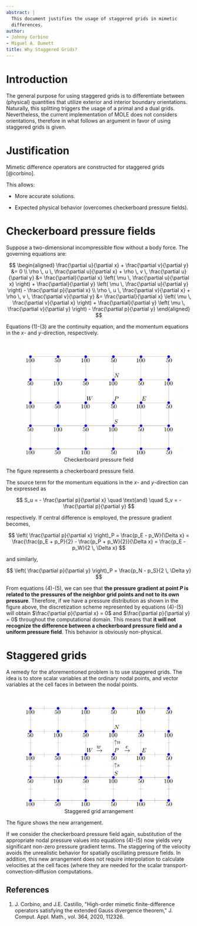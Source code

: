 ```yaml
---
abstract: |
  This document justifies the usage of staggered grids in mimetic
  differences.
author:
- Johnny Corbino
- Miguel A. Dumett
title: Why Staggered Grids?
---
```


# Introduction

The general purpose for using staggered grids is to differentiate
between (physical) quantities that utilize exterior and interior
boundary orientations. Naturally, this splitting triggers the usage of a
primal and a dual grids. Nevertheless, the current implementation of
MOLE does not considers orientations, therefore in what follows an
argument in favor of using staggered grids is given.

# Justification

Mimetic difference operators are constructed for staggered grids
[@corbino].

This allows:

-   More accurate solutions.

-   Expected physical behavior (overcomes checkerboard pressure fields).

# Checkerboard pressure fields

Suppose a two-dimensional incompressible flow without a body force. The
governing equations are: 

$$
\begin{aligned}
\frac{\partial u}{\partial x} + \frac{\partial v}{\partial y} &= 0 \\
\rho \, u \, \frac{\partial u}{\partial x} + \rho \, v \, \frac{\partial u}{\partial y} &= \frac{\partial}{\partial x} \left( \mu \, \frac{\partial u}{\partial x} \right) + \frac{\partial}{\partial y} \left( \mu \, \frac{\partial u}{\partial y} \right) - \frac{\partial p}{\partial x} \\
\rho \, u \, \frac{\partial v}{\partial x} + \rho \, v \, \frac{\partial v}{\partial y} &= \frac{\partial}{\partial x} \left( \mu \, \frac{\partial v}{\partial x} \right) + \frac{\partial}{\partial y} \left( \mu \, \frac{\partial v}{\partial y} \right) - \frac{\partial p}{\partial y}
\end{aligned}
$$

Equations (1)-(3) are the continuity equation, and the momentum equations in the $x$- and $y$-direction, respectively.

<figure style="text-align: center;">
<img src="figures/StaggeredGrids_figure_1.svg" alt="Checkerboard pressure field">
<figcaption>Checkerboard pressure field</figcaption>
</figure>

The figure represents a checkerboard pressure field.

The source term for the momentum equations in the $x$- and $y$-direction
can be expressed as

$$
S_u = - \frac{\partial p}{\partial x} \quad \text{and} \quad S_v = - \frac{\partial p}{\partial y}
$$

respectively. If central difference is employed, the pressure gradient
becomes,

$$
\left( \frac{\partial p}{\partial x} \right)_P = \frac{p_E - p_W}{\Delta x} = \frac{\frac{p_E + p_P}{2} - \frac{p_P + p_W}{2}}{\Delta x} = \frac{p_E - p_W}{2 \, \Delta x}
$$

and similarly,

$$
\left( \frac{\partial p}{\partial y} \right)_P = \frac{p_N - p_S}{2 \, \Delta y}
$$

From equations (4)-(5), we can see that **the pressure gradient at point $P$ is related to the pressures of the neighbor grid points and not to its own pressure**. Therefore, if we have a pressure distribution as shown in the figure above, the discretization scheme represented by equations (4)-(5) will obtain $\frac{\partial p}{\partial x} = 0$ and $\frac{\partial p}{\partial y} = 0$ throughout the computational domain. This means that **it will not recognize the difference between a checkerboard pressure field and a uniform pressure field**. This behavior is obviously non-physical.

# Staggered grids

A remedy for the aforementioned problem is to use staggered grids. The
idea is to store scalar variables at the ordinary nodal points, and
vector variables at the cell faces in between the nodal points.

<figure style="text-align: center;">
<img src="figures/StaggeredGrids_figure_2.svg" alt="Staggered grid arrangement">
<figcaption>Staggered grid arrangement</figcaption>
</figure>

The figure shows the new arrangement.

If we consider the checkerboard pressure field again, substitution of
the appropriate nodal pressure values into equations
(4)-(5) now yields very significant non-zero pressure
gradient terms. The staggering of the velocity avoids the unrealistic
behavior for spatially oscillating pressure fields. In addition, this
new arrangement does not require interpolation to calculate velocities
at the cell faces (where they are needed for the scalar
transport-convection-diffusion computations.

## References

1. J. Corbino, and J.E. Castillo, "High-order mimetic finite-difference operators satisfying the extended Gauss divergence theorem," J. Comput. Appl. Math., vol. 364, 2020, 112326.
